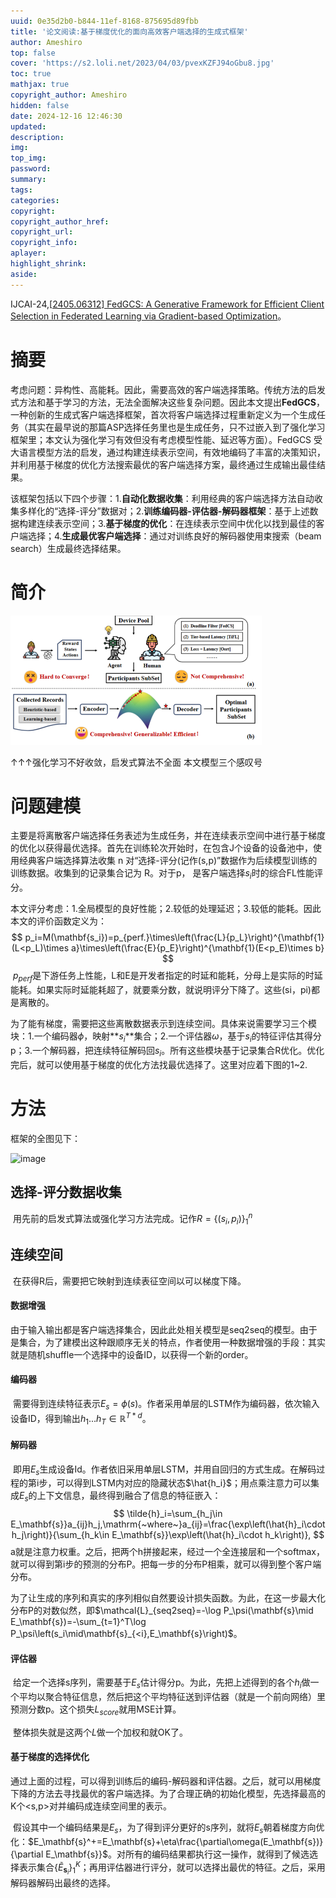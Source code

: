 ```yaml
---
uuid: 0e35d2b0-b844-11ef-8168-875695d89fbb
title: '论文阅读:基于梯度优化的面向高效客户端选择的生成式框架'
author: Ameshiro
top: false
cover: 'https://s2.loli.net/2023/04/03/pvexKZFJ94oGbu8.jpg'
toc: true
mathjax: true
copyright_author: Ameshiro
hidden: false
date: 2024-12-16 12:46:30
updated:
description:
img:
top_img:
password:
summary:
tags:
categories:
copyright:
copyright_author_href:
copyright_url:
copyright_info:
aplayer:
highlight_shrink:
aside:
---
```


IJCAI-24,[[2405.06312\] FedGCS: A Generative Framework for Efficient Client Selection in Federated Learning via Gradient-based Optimization](https://arxiv.org/abs/2405.06312)。

# 摘要

​	考虑问题：异构性、高能耗。因此，需要高效的客户端选择策略。传统方法的启发式方法和基于学习的方法，无法全面解决这些复杂问题。因此本文提出**FedGCS**，一种创新的生成式客户端选择框架，首次将客户端选择过程重新定义为一个生成任务（其实在最早说的那篇ASP选择任务里也是生成任务，只不过嵌入到了强化学习框架里；本文认为强化学习有效但没有考虑模型性能、延迟等方面）。FedGCS 受大语言模型方法的启发，通过构建连续表示空间，有效地编码了丰富的决策知识，并利用基于梯度的优化方法搜索最优的客户端选择方案，最终通过生成输出最佳结果。

该框架包括以下四个步骤：1.**自动化数据收集**：利用经典的客户端选择方法自动收集多样化的“选择-评分”数据对；2.**训练编码器-评估器-解码器框架**：基于上述数据构建连续表示空间；3.**基于梯度的优化**：在连续表示空间中优化以找到最佳的客户端选择；4.**生成最优客户端选择**：通过对训练良好的解码器使用束搜索（beam search）生成最终选择结果。

# 简介

<img src="https://raw.githubusercontent.com/Ameshiro77/BlogPicture/main/pic/image-20241212125225660.png" alt="image" style="zoom:50%;" />

↑↑↑强化学习不好收敛，启发式算法不全面  本文模型三个感叹号

# 问题建模

​	主要是将离散客户端选择任务表述为生成任务，并在连续表示空间中进行基于梯度的优化以获得最优选择。首先在训练轮次开始时，在包含J个设备的设备池中，使用经典客户端选择算法收集 n 对“选择-评分(记作(s,p)”数据作为后续模型训练的训练数据。收集到的记录集合记为 R。对于p， 是客户端选择$s_i$时的综合FL性能评分。

​	本文评分考虑：1.全局模型的良好性能；2.较低的处理延迟；3.较低的能耗。因此本文的评价函数定义为：
$$
p_i=M(\mathbf{s_i})=p_{perf.}\times\left(\frac{L}{p_L}\right)^{\mathbf{1}(L<p_L)\times a}\times\left(\frac{E}{p_E}\right)^{\mathbf{1}(E<p_E)\times b}
$$
​	$p_{perf}$是下游任务上性能，L和E是开发者指定的时延和能耗，分母上是实际的时延能耗。如果实际时延能耗超了，就要乘分数，就说明评分下降了。这些(si，pi)都是离散的。

​	为了能有梯度，需要把这些离散数据表示到连续空间。具体来说需要学习三个模块：1.一个编码器$\phi$，映射**${s_i}$**集合；2.一个评估器$\omega$，基于$s_i$的特征评估其得分p；3.一个解码器，把连续特征解码回$s_i$。所有这些模块基于记录集合R优化。优化完后，就可以使用基于梯度的优化方法找最优选择了。这里对应着下图的1~2.



# 方法

框架的全图见下：

![image](https://cdn.jsdelivr.net/gh/Ameshiro77/BlogPicture/pic/image-20241212151405879.png)

## 选择-评分数据收集

​	用先前的启发式算法或强化学习方法完成。记作$R=\{(s_i,p_i)\}_1^n$

## 连续空间

​	在获得R后，需要把它映射到连续表征空间以可以梯度下降。

#### 数据增强

​	由于输入输出都是客户端选择集合，因此此处相关模型是seq2seq的模型。由于是集合，为了建模出这种跟顺序无关的特点，作者使用一种数据增强的手段：其实就是随机shuffle一个选择中的设备ID，以获得一个新的order。

#### 编码器

​	需要得到连续特征表示$E_s=\phi(s)$。作者采用单层的LSTM作为编码器，依次输入设备ID，得到输出$h_1...h_T\in{\mathbb{R}^{T*d}}$。

#### 解码器

​	即用$E_s$生成设备Id。作者依旧采用单层LSTM，并用自回归的方式生成。在解码过程的第i步，可以得到LSTM内对应的隐藏状态$\hat{h_i}$；用点乘注意力可以集成$E_s$的上下文信息，最终得到融合了信息的特征嵌入：
$$
\tilde{h}_i=\sum_{h_j\in E_\mathbf{s}}a_{ij}h_j,\mathrm{~where~}a_{ij}=\frac{\exp\left(\hat{h}_i\cdot h_j\right)}{\sum_{h_k\in E_\mathbf{s}}\exp\left(\hat{h}_i\cdot h_k\right)},
$$
​	a就是注意力权重。之后，把两个h拼接起来，经过一个全连接层和一个softmax，就可以得到第i步的预测的分布P。把每一步的分布P相乘，就可以得到整个客户端分布。

​	为了让生成的序列和真实的序列相似自然要设计损失函数。为此，在这一步最大化分布P的对数似然，即$\mathcal{L}_{seq2seq}=-\log P_\psi(\mathbf{s}\mid E_\mathbf{s})=-\sum_{t=1}^T\log P_\psi\left(s_i\mid\mathbf{s}_{<i},E_\mathbf{s}\right)$。

#### 评估器

​	给定一个选择s序列，需要基于$E_s$估计得分p。为此，先把上述得到的各个$h_i$做一个平均以聚合特征信息，然后把这个平均特征送到评估器（就是一个前向网络）里预测分数p。这个损失$L_{score}$就用MSE计算。

​	整体损失就是这两个$L$做一个加权和就OK了。

#### 基于梯度的选择优化

​	通过上面的过程，可以得到训练后的编码-解码器和评估器。之后，就可以用梯度下降的方法去寻找最优的客户端选择。为了合理正确的初始化模型，先选择最高的K个<s,p>对并编码成连续空间里的表示。

​	假设其中一个编码结果是$E_s$，为了得到评分更好的s序列，就将$E_s$朝着梯度方向优化：$E_\mathbf{s}^+=E_\mathbf{s}+\eta\frac{\partial\omega(E_\mathbf{s})}{\partial E_\mathbf{s}}$。对所有的编码结果都执行这一操作，就得到了候选选择表示集合$\{\tilde{E}_{\mathbf{s}_{i}}\}_{1}^{K}$；再用评估器进行评分，就可以选择出最优的特征。之后，采用解码器解码出最终的选择。





​	



























































































